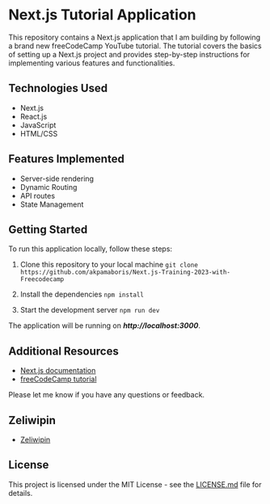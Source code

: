 # Next.js Tutorial Application

This repository contains a Next.js application that I am building by following a brand new freeCodeCamp YouTube tutorial. The tutorial covers the basics of setting up a Next.js project and provides step-by-step instructions for implementing various features and functionalities.

## Technologies Used

- Next.js
- React.js
- JavaScript
- HTML/CSS

## Features Implemented

- Server-side rendering
- Dynamic Routing
- API routes
- State Management

## Getting Started

To run this application locally, follow these steps:

1.  Clone this repository to your local machine
    `git clone https://github.com/akpamaboris/Next.js-Training-2023-with-Freecodecamp`

2.  Install the dependencies
    `npm install`

3.  Start the development server
    `npm run dev`

The application will be running on **_http://localhost:3000_**.

## Additional Resources

- [Next.js documentation](https://nextjs.org/docs)
- [freeCodeCamp tutorial](https://www.youtube.com/watch?v=YOUR_TUTORIAL_LINK)

Please let me know if you have any questions or feedback.

## Zeliwipin

- [Zeliwipin](https://github.com/YOUR_USERNAME)

## License

This project is licensed under the MIT License - see the [LICENSE.md](https://chat.openai.com/LICENSE.md) file for details.
